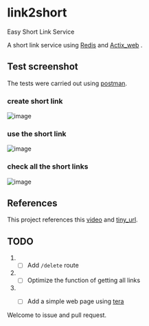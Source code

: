 # link2short
Easy Short Link Service

A short link service using [Redis](https://github.com/redis/redis) and [Actix_web](https://github.com/actix/actix-web) .

## Test screenshot
The tests were carried out using [postman](https://www.postman.com/).

### create short link
![image](https://github.com/4EverM/link2short/assets/81068011/c8bcc4c8-365c-44f0-a12b-e47bc03a1dd3)

### use the short link
![image](https://github.com/4EverM/link2short/assets/81068011/2b5df136-8c3b-4e94-885a-f21932484c50)

### check all the short links
![image](https://github.com/4EverM/link2short/assets/81068011/e1c602ac-ec05-4512-bfa2-e86dff2313b0)


## References
This project references this [video](https://www.bilibili.com/video/BV1Pd4y1k7sD) and [tiny_url](https://github.com/snack8310/tiny-url).

## TODO
1. - [ ] Add `/delete` route
2. - [ ] Optimize the function of getting all links
3. - [ ] Add a simple web page using [tera](https://github.com/Keats/tera)


Welcome to issue and pull request.
